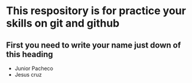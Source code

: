 # This respository is for practice your skills on git and github

## First you need to write your name just down of this heading

* Junior Pacheco
* Jesus cruz

